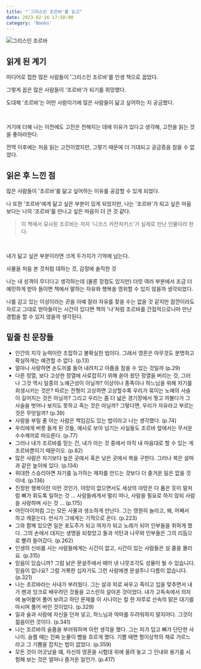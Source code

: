 ```yaml
---
title: "'그리스인 조르바'를 읽고"
date: 2023-02-16 17:50:00
category: 'Books'
---
```


![그리스인 조르바](https://user-images.githubusercontent.com/26461307/219360261-0dd39445-fcee-459c-a82f-99a60a0f01f2.jpeg)

## 읽게 된 계기

미디어로 접한 많은 사람들이 '그리스인 조르바'를 인생 책으로 꼽았다.

그렇게 꼽은 많은 사람들이 '조르바'가 되기를 희망했다.

도대체 '조르바'는 어떤 사람이기에 많은 사람들이 닮고 싶어하는 지 궁금했다.

<br />

거기에 더해 나는 이전에도 고전은 전해지는 데에 이유가 있다고 생각해, 고전을 읽는 것을 좋아라한다.

전역 이후에는 처음 읽는 고전이였지만, 그렇기 때문에 더 기대되고 궁금증을 참을 수 없었다.

## 읽은 후 느낀 점

많은 사람들이 '조르바'를 닮고 싶어하는 이유를 공감할 수 있게 되었다.

나 또한 '조르바'에게 닮고 싶은 부분이 있게 되었지만, 나는 '조르바'가 되고 싶은 마음보다는 나의 '조르바'를 만나고 싶은 마음이 더 큰 것 같다.

> 이 책에서 묘사된 조르바는 저자 '니코스 카잔차키스'가 실제로 만난 인물이라 한다.

<br />

내가 닮고 싶은 부분이라면 크게 두가지가 기억에 남는다.

사물을 처음 본 것처럼 대하는 것, 감정에 솔직한 것

나는 내 성격이 무디다고 생각하는데 (물론 장점도 있지만) 더럿 여러 부분에서 조금 더 예민하게 받아 들이면 책에서 말하는 자유와 행복을 영위할 수 있지 않을까 생각되었다.

나를 감고 있는 이성이라는 끈을 아예 잘라 자유를 찾을 수는 없을 것 같지만 잠깐이라도 자르고 그대로 받아들이는 시간이 있다면 책의 '나'처럼 조르바를 간접적으로나마 만난 경험을 할 수 있지 않을까 생각된다.

## 밑줄 친 문장들

- 인간의 지각 능력이란 조잡하고 불확실한 법이다. 그래서 영혼은 아무것도 분명하고 확실하게는 예견할 수 없다. (p.13)
- 얼마나 사랑하면 손도끼를 들어 내려치고 아픔을 참을 수 있는 것일까 (p.29)
- 다른 정열, 보다 고상한 정열에 사로잡히기 위해 쏟아 왔던 정열을 버리는 것, 그러나 그것 역시 일종의 노예근성이 아닐까? 이상이나 종족이나 하느님을 위해 자기를 희생시키는 것은? 따르는 전형이 고상하면 고상할수록 우리가 묶이는 노예의 사슬이 길어지는 것은 아닐까? 그리고 우리는 좀 더 넓은 경기장에서 찧고 까불다가 그 사슬을 벗어나 보지도 못하고 죽는 것은 아닐까? 그렇다면, 우리가 자유라고 부르는 것은 무엇일까? (p.39)
- 사람을 부릴 줄 아는 사람은 책임감도 있는 법이라고 나는 생각했다. (p.74)
- 우리에게 버릇 들게 된 것들, 예사로 보아 넘기는 사실들도 조르바 앞에서는 무서운 수수께끼로 떠오른다. (p.77)
- 그러나 내가 조르바를 믿는 건, 내가 아는 것 중에서 아직 내 마음대로 할 수 있는 게 조르바뿐이기 때문이오. (p.82)
- 많은 사람은 자기보다 높은 곳에서 혹은 낮은 곳에서 복을 구한다. 그러나 복은 살마과 같은 높이에 있다. (p.134)
- 위대한 스승리아면 자기를 능가하는 제자를 만드는 것보다 더 즐거운 일은 없을 것이네. (p.136)
- 진정한 행복이란 이런 것인가, 야망이 없으면서도 세상의 야망은 다 품은 듯이 말처럼 뼈가 휘도록 일하는 것 ... 사람들에게서 멀리 떠나, 사람을 필요로 하지 않되 사람을 사랑하며 사는 것 ... (p.175)
- 어린아이처럼 그는 모든 사물과 생소하게 만난다. 그는 영원히 놀라고, 왜, 어째서 하고 캐묻는다. 만사가 그에게는 기적으로 온다. (p.223)
- 그와 함께 있으면 일은 포도주가 되고 여자가 되고 노래가 되어 인부들을 취하게 했다. 그의 손에서 대지는 생명을 되찾았고 돌과 석탄과 나무와 인부들은 그의 리듬으로 빨려 들어갔다. (p.262)
- 인생의 신비를 사는 사람들에게는 시간이 없고, 시간이 있는 사람들은 살 줄을 몰라요. (p.315)
- 믿음이 있습니까? 그럼 낡은 문설주에서 떼어 낸 나뭇조각도 성물이 될 수 있습니다. 믿음이 없나요? 그럼 거룩한 십자가도 그런 사람에겐 문설주나 다름이 없습니다. (p.321)
- 나는 조르바라는 사내가 부러웠다. 그는 살과 피로 싸우고 죽이고 입을 맞추면서 내가 펜과 잉크로 배우려던 것들을 고스란히 살아온 것이었다. 내가 고독속에서 의자에 눌어붙어 풀어 보려고 하던 문제를 이 사나이는 칼 한 자루로 산속의 맑은 대기를 마시며 풀어 버린 것이었다. (p.329)
- 일과 술과 사람에 자신을 던져 넣고, 하느님과 악마를 두려워하지 말지어다. 그것이 젊음이란 것이다. (p.341)
- 나는 조르바의 슬픔을 부러워하며 이런 생각을 했다. 그는 피가 덥고 뼈가 단단한 사나이. 슬플 때는 진짜 눈물이 뺨을 흐르게 했다. 기쁠 때면 형이상학의 채로 거르느라고 그 기쁨을 잡치는 법이 없었다. (p.359)
- 모든 것이 어긋났을 떄, 자신의 영혼을 시험대 위에 올려 놓고 그 인내와 용기를 시험해 보는 것은 얼마나 즐거운 일인가. (p.417)
